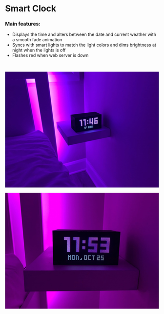 # Smart Clock

### Main features:

- Displays the time and alters between the date and current weather with a smooth fade animation
- Syncs with smart lights to match the light colors and dims brightness at night when the lights is off
- Flashes red when web server is down

<br />

![weather](./images/picture_1.jpg)

![date](./images/picture_2.jpg)
